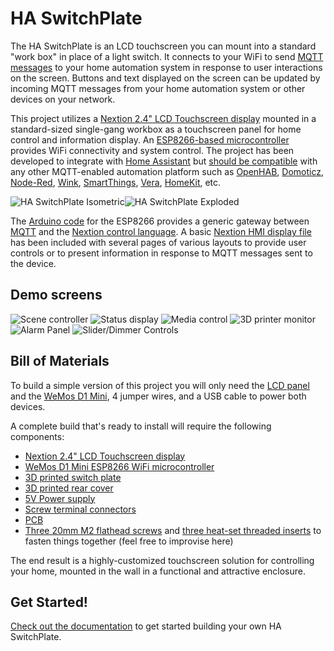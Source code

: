 # HA SwitchPlate

The HA SwitchPlate is an LCD touchscreen you can mount into a standard "work box" in place of a light switch.  It connects to your WiFi to send [MQTT messages](https://en.wikipedia.org/wiki/MQTT) to your home automation system in response to user interactions on the screen.  Buttons and text displayed on the screen can be updated by incoming MQTT messages from your home automation system or other devices on your network.

This project utilizes a [Nextion 2.4" LCD Touchscreen display](https://www.itead.cc/nextion-nx3224t024.html) mounted in a standard-sized single-gang workbox as a touchscreen panel for home control and information display.  An [ESP8266-based microcontroller](https://wiki.wemos.cc/products:d1:d1_mini) provides WiFi connectivity and system control.  The project has been developed to integrate with [Home Assistant](https://home-assistant.io/) but [should be compatible](Documentation/06_MQTT_Control.md) with any other MQTT-enabled automation platform such as [OpenHAB](https://github.com/openhab/openhab1-addons/wiki/MQTT-Binding), [Domoticz](https://www.domoticz.com/wiki/MQTT), [Node-Red](http://noderedguide.com/tag/mqtt/), [Wink](https://github.com/danielolson13/wink-mqtt), [SmartThings](https://github.com/stjohnjohnson/smartthings-mqtt-bridge), [Vera](https://github.com/jonferreira/vera-mqtt), [HomeKit](https://www.npmjs.com/package/homekit2mqtt), etc.

![HA SwitchPlate Isometric](https://github.com/aderusha/HASwitchPlate/blob/master/Documentation/Images/HASwitchPlate_Techpen-Isometric.png?raw=true)![HA SwitchPlate Exploded](https://github.com/aderusha/HASwitchPlate/blob/master/Documentation/Images/HASwitchPlate-animation-Explosion.gif?raw=true)

The [Arduino code](Arduino_Sketch) for the ESP8266 provides a generic gateway between [MQTT](https://en.wikipedia.org/wiki/MQTT) and the [Nextion control language](https://www.itead.cc/wiki/Nextion_Instruction_Set).  A basic [Nextion HMI display file](Nextion_HMI) has been included with several pages of various layouts to provide user controls or to present information in response to MQTT messages sent to the device.

## Demo screens

![Scene controller](https://github.com/aderusha/HASwitchPlate/blob/master/Documentation/Images/HASwitchPlate_Demo_SceneController.png?raw=true) ![Status display](https://github.com/aderusha/HASwitchPlate/blob/master/Documentation/Images/HASwitchPlate_Demo_Status.png?raw=true) ![Media control](https://github.com/aderusha/HASwitchPlate/blob/master/Documentation/Images/HASwitchPlate_Demo_Media.png?raw=true) ![3D printer monitor](https://github.com/aderusha/HASwitchPlate/blob/master/Documentation/Images/HASwitchPlate_Demo_PrintStatus.png?raw=true) ![Alarm Panel](https://github.com/aderusha/HASwitchPlate/blob/master/Documentation/Images/HASwitchPlate_Demo_AlarmPanel.png?raw=true) ![Slider/Dimmer Controls](https://github.com/aderusha/HASwitchPlate/blob/master/Documentation/Images/HASwitchPlate_Demo_Dimmers.png?raw=true)

## Bill of Materials

To build a simple version of this project you will only need the [LCD panel]((https://www.itead.cc/nextion-nx3224t024.html)) and the [WeMos D1 Mini]((https://wiki.wemos.cc/products:d1:d1_mini)), 4 jumper wires, and a USB cable to power both devices.

A complete build that's ready to install will require the following components:

* [Nextion 2.4" LCD Touchscreen display](https://www.itead.cc/nextion-nx3224t024.html)
* [WeMos D1 Mini ESP8266 WiFi microcontroller](https://wiki.wemos.cc/products:d1:d1_mini)
* [3D printed switch plate](https://github.com/aderusha/HASwitchPlate/blob/master/3D_Printable_Models/HASwitchPlate_front.stl)
* [3D printed rear cover](https://github.com/aderusha/HASwitchPlate/blob/master/3D_Printable_Models/HASwitchPlate_rear.stl)
* [5V Power supply](https://www.findchips.com/search/IRM-03-5)
* [Screw terminal connectors](https://www.amazon.com/gp/product/B011QFLS0S)
* [PCB](PCB/)
* [Three 20mm M2 flathead screws](https://www.amazon.com/gp/product/B000FN3Q94) and [three heat-set threaded inserts](https://www.amazon.com/gp/product/B01IZ157KS) to fasten things together (feel free to improvise here)

The end result is a highly-customized touchscreen solution for controlling your home, mounted in the wall in a functional and attractive enclosure.

## Get Started!

[Check out the documentation](Documentation/) to get started building your own HA SwitchPlate.